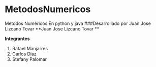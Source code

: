 # MetodosNumericos


Metodos Numéricos En python y java
###Desarrollado por Juan Jose Lizcano Tovar
**Juan Jose Lizcano Tovar **


**Integrantes**

1. Rafael Manjarres
2. Carlos Diaz
3. Stefany Palomar


